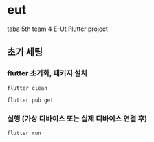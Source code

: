 # eut

taba 5th team 4 E-Ut Flutter project

## 초기 세팅

### flutter 초기화, 패키지 설치

```agsl
flutter clean

flutter pub get
```

### 실행 (가상 디바이스 또는 실제 디바이스 연결 후)
```agsl
flutter run
```

